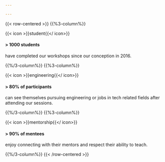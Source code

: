 ```yaml
---

---
```


{{< row-centered >}}
  {{%3-column%}}

  {{< icon >}}student{{</ icon>}}
  #### > 1000 students
  have completed our workshops since our conception in 2016. 
  
  {{%/3-column%}}
  {{%3-column%}}
  
  {{< icon >}}engineering{{</ icon>}}
  #### > 80% of participants
  can see themselves pursuing engineering or jobs in tech related fields after attending our sessions. 

  {{%/3-column%}}
  {{%3-column%}}
  
  {{< icon >}}mentorship{{</ icon>}}
  #### > 90% of mentees
  enjoy connecting with their mentors and respect their ability to teach. 

  {{%/3-column%}}
{{< /row-centered >}}